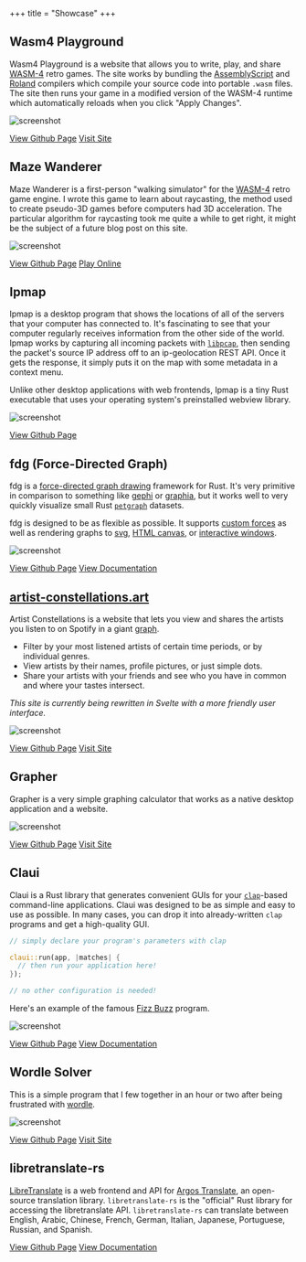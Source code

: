 +++
title = "Showcase"
+++

## Wasm4 Playground

Wasm4 Playground is a website that allows you to write, play, and share [WASM-4](https://wasm4.org) retro games.
The site works by bundling the [AssemblyScript](https://assemblyscript.org) and [Roland](https://github.com/DenialAdams/roland)
compilers which compile your source code into portable `.wasm` files.
The site then runs your game in a modified version of the WASM-4 runtime which automatically reloads when you click "Apply Changes".

![screenshot](./wasm4_playground.png)

[View Github Page](https://github.com/grantshandy/wasm4-playground)
[Visit Site](https://grantshandy.github.io/wasm4-playground)

## Maze Wanderer

Maze Wanderer is a first-person "walking simulator" for the [WASM-4](https://wasm4.org) retro game engine.
I wrote this game to learn about raycasting, the method used to create pseudo-3D games before computers had 3D acceleration.
The particular algorithm for raycasting took me quite a while to get right, it might be the subject of
a future blog post on this site.

![screenshot](./maze_wanderer.png)

[View Github Page](https://github.com/grantshandy/maze-wanderer)
[Play Online](https://wasm4.org/play/maze-wanderer)

## Ipmap

Ipmap is a desktop program that shows the locations of all of the servers that your computer has connected to.
It's fascinating to see that your computer regularly receives information from the other side of the world.
Ipmap works by capturing all incoming packets with [`libpcap`](https://www.tcpdump.org/), then sending the packet's source IP address off to an
ip-geolocation REST API. Once it gets the response, it simply puts it on the map with some metadata in a context menu.

Unlike other desktop applications with web frontends,
Ipmap is a tiny Rust executable that uses your operating system's preinstalled webview library.

![screenshot](./ipmap.png)

[View Github Page](https://github.com/grantshandy/ipmap)

## fdg (Force-Directed Graph)

fdg is a [force-directed graph drawing](https://en.wikipedia.org/wiki/Force-directed_graph_drawing) framework for Rust.
It's very primitive in comparison to something like [gephi](https://gephi.org/) or [graphia](https://graphia.app/),
but it works well to very quickly visualize small Rust [`petgraph`](https://crates.io/crates/petgraph) datasets.

fdg is designed to be as flexible as possible.
It supports [custom forces](https://docs.rs/fdg-sim/latest/fdg_sim/force/struct.Force.html) as well as rendering graphs to
[svg](https://crates.io/crates/fdg-img), [HTML canvas](https://www.npmjs.com/package/fdg-wasm), or [interactive windows](https://crates.io/crates/fdg-macroquad).

![screenshot](./fdg.png)

[View Github Page](https://github.com/grantshandy/fdg)
[View Documentation](https://docs.rs/fdg-sim)

## [artist-constellations.art](https://artist-constellations.art)

Artist Constellations is a website that lets you view and shares the artists you listen to on Spotify in a giant
[graph](<https://en.wikipedia.org/wiki/Graph_(discrete_mathematics)>).

- Filter by your most listened artists of certain time periods, or by individual genres.
- View artists by their names, profile pictures, or just simple dots.
- Share your artists with your friends and see who you have in common and where your tastes intersect.

_This site is currently being rewritten in Svelte with a more friendly user interface._

![screenshot](./artist_constellations.png)

[View Github Page](https://github.com/grantshandy/artist-constellations.art)
[Visit Site](https://artist-constellations.art)

## Grapher

Grapher is a very simple graphing calculator that works as a native desktop application and a website.

![screenshot](./grapher.png)

[View Github Page](https://github.com/grantshandy/grapher)
[Visit Site](<https://grantshandy.github.io/grapher/#(4*sin(x/4))+4,4*sin(x/4),(4*sin(x/4))+(2*cos(5*x))+2>)

## Claui

Claui is a Rust library that generates convenient GUIs for your [`clap`](https://crates.io/crates/clap)-based command-line applications.
Claui was designed to be as simple and easy to use as possible. In many cases, you can drop it into already-written `clap` programs and get a high-quality GUI.

```rust
// simply declare your program's parameters with clap

claui::run(app, |matches| {
  // then run your application here!
});

// no other configuration is needed!
```

Here's an example of the famous [Fizz Buzz](https://en.wikipedia.org/wiki/Fizz_buzz) program.

![screenshot](./claui.png)

[View Github Page](https://github.com/grantshandy/claui)
[View Documentation](https://docs.rs/claui)

## Wordle Solver

This is a simple program that I few together in an hour or two after being frustrated with [wordle](https://www.nytimes.com/games/wordle/index.html).

![screenshot](./wordle.png)

[View Github Page](https://github.com/grantshandy/wordle-solver)
[Visit Site](https://grantshandy.github.io/wordle-solver/)

## libretranslate-rs

[LibreTranslate](https://libretranslate.org) is a web frontend and API for [Argos Translate](https://github.com/argosopentech/argos-translate/),
an open-source translation library.
`libretranslate-rs` is the "official" Rust library for accessing the libretranslate API.
`libretranslate-rs` can translate between English, Arabic, Chinese, French, German, Italian, Japanese, Portuguese, Russian, and Spanish.

[View Github Page](https://github.com/grantshandy/libretranslate-rs)
[View Documentation](https://docs.rs/libretranslate)


